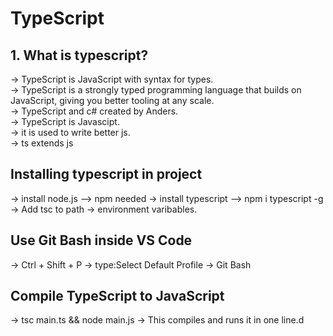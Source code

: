 # TypeScript
## 1. What is typescript?
→ TypeScript is JavaScript with syntax for types.  
→ TypeScript is a strongly typed programming language that builds on JavaScript, giving you better tooling at any scale.  
→ TypeScript and c# created by Anders.  
→ TypeScript is Javascipt.  
→ it is used to write better js.  
→ ts extends js  

## Installing typescript in project
→ install node.js --> npm needed
→ install typescript --> npm i typescript -g
→ Add tsc to path -> environment varibables.

## Use Git Bash inside VS Code
→ Ctrl + Shift + P → type:Select Default Profile -> Git Bash

## Compile TypeScript to JavaScript
→ tsc main.ts && node main.js
→ This compiles and runs it in one line.d





